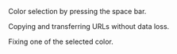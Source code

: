 <p> Color selection by pressing the space bar.</p>
<p> Copying and transferring URLs without data loss. </p> 
<p> Fixing one of the selected color. </p>